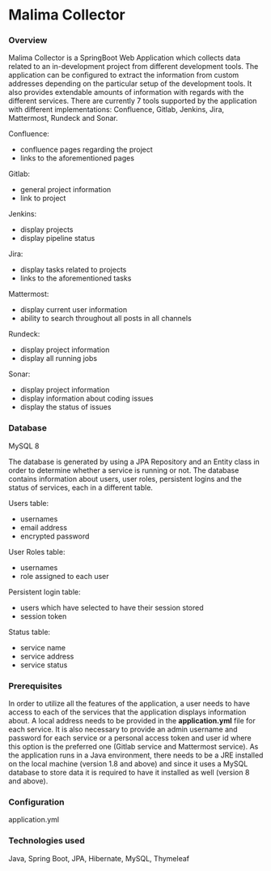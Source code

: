 # Malima Collector
### Overview
Malima Collector is a SpringBoot Web Application which collects data related to an in-development project from different 
development tools. The application can be configured to extract the information from custom addresses depending on the
particular setup of the development tools. It also provides extendable amounts of information with regards with the
different services. There are currently 7 tools supported by the application with different implementations: Confluence,
Gitlab, Jenkins, Jira, Mattermost, Rundeck and Sonar.

Confluence:
- confluence pages regarding the project
- links to the aforementioned pages

Gitlab:
- general project information
- link to project

Jenkins:
- display projects
- display pipeline status

Jira:
- display tasks related to projects
- links to the aforementioned tasks

Mattermost:
- display current user information
- ability to search throughout all posts in all channels

Rundeck:
- display project information
- display all running jobs

Sonar:
- display project information
- display information about coding issues
- display the status of issues

### Database
MySQL 8

The database is generated by using a JPA Repository and an Entity class in order to determine whether a service is running
or not. The database contains information about users, user roles, persistent logins and the status of services, each in a
different table. 

Users table:
- usernames
- email address
- encrypted password

User Roles table:
- usernames
- role assigned to each user

Persistent login table:
- users which have selected to have their session stored
- session token

Status table:
- service name
- service address
- service status

### Prerequisites
In order to utilize all the features of the application, a user needs to have access to each of the services that the application
displays information about. A local address needs to be provided in the **application.yml** file for each service. It is also
necessary to provide an admin username and password for each service or a personal access token and user id where this option is
the preferred one (Gitlab service and Mattermost service). As the application runs in a Java environment, there needs to be a JRE
installed on the local machine (version 1.8 and above) and since it uses a MySQL database to store data it is required to have it
installed as well (version 8 and above).

### Configuration
application.yml

### Technologies used
Java, Spring Boot, JPA, Hibernate, MySQL, Thymeleaf
